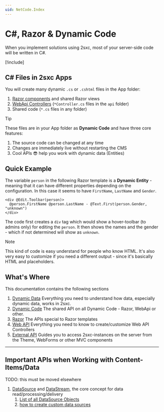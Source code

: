 ```yaml
---
uid: NetCode.Index
---
```


# C#, Razor & Dynamic Code

When you implement solutions using 2sxc, most of your server-side code will be written in C#.

<div class="context-box-process" width="100%">

[!include[](~/pages/basics/stack/_shared-all.md)]
  <style>.context-box-process .process-cs { visibility: visible; } </style>
</div>

## C# Files in 2sxc Apps

You will create many dynamic `.cs` or `.cshtml` files in the App folder:

1. [Razor components](xref:NetCode.Razor.Index) and shared Razor views
1. [WebApi Controllers](xref:NetCode.WebApi.Index) (`*Controller.cs` files in the `api` folder)
1. Shared code (`*.cs` files in any folder)

> [!TIP]
> These files are in your App folder as **Dynamic Code** and have three core features:
>
> 1. The source code can be changed at any time
> 1. Changes are immediately live without restarting the CMS
> 1. Cool APIs 😎 help you work with dynamic data (Entities)


## Quick Example

The variable `person` in the following Razor template is a **Dynamic Entity** - meaning that it can have different properties depending on the configuration. In this case it seems to have `FirstName`, `LastName` and `Gender`.

```razor
<div @Edit.Toolbar(person)>
  @person.FirstName @person.LastName - @Text.First(person.Gender, "unknown")
</div>
```

The code first creates a `div` tag which would show a hover-toolbar (to admins only) for editing the `person`. It then shows the names and the gender - which if not determined will show as `unknown`.

> [!NOTE]
> This kind of code is easy understand for people who know HTML.
> It's also very easy to customize if you need a different output - since it's basically HTML and placeholders.

## What's Where

This documentation contains the following sections

1. [Dynamic Data](xref:NetCode.Data.Index)
    Everything you need to understand how data, especially dynamic data, works in 2sxc.
1. [Dynamic Code](xref:NetCode.DynamicCode.Index)
    The shared API on all Dynamic Code - Razor, WebApi or other.
1. [Razor](xref:NetCode.Razor.Index)
    The APIs special to Razor templates
1. [Web API](xref:NetCode.WebApi.Index)
    Everything you need to know to create/customize Web API Controllers
1. [External API](xref:NetCode.External.Index)
    Guides you to access 2sxc-instances on the server from the Theme, WebForms or other MVC components




---


## Important APIs when Working with Content-Items/Data

TODO: this must be moved elsewhere

1. [DataSource](xref:NetCode.DataSources.DataSource) and [DataStream](xref:ToSic.Eav.DataSource.IDataStream), the core concept for data read/processing/delivery
    1. [List of all DataSource Objects](xref:Basics.Query.DataSources.Index)
    2. [how to create custom data sources](http://2sxc.org/en/blog/post/new-2sxc7-create-your-own-custom-datasource-for-visual-query)
